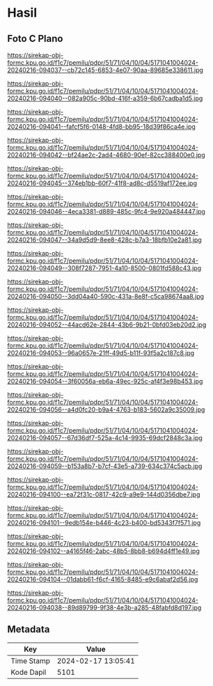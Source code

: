 # Hasil

## Foto C Plano

https://sirekap-obj-formc.kpu.go.id/f1c7/pemilu/pdpr/51/71/04/10/04/5171041004024-20240216-094037--cb72c145-6853-4e07-90aa-89685e338611.jpg

https://sirekap-obj-formc.kpu.go.id/f1c7/pemilu/pdpr/51/71/04/10/04/5171041004024-20240216-094040--082a905c-90bd-416f-a359-6b67cadba1d5.jpg

https://sirekap-obj-formc.kpu.go.id/f1c7/pemilu/pdpr/51/71/04/10/04/5171041004024-20240216-094041--fafcf5f6-0148-4fd8-bb95-18d39f86ca4e.jpg

https://sirekap-obj-formc.kpu.go.id/f1c7/pemilu/pdpr/51/71/04/10/04/5171041004024-20240216-094042--bf24ae2c-2ad4-4680-90ef-82cc388400e0.jpg

https://sirekap-obj-formc.kpu.go.id/f1c7/pemilu/pdpr/51/71/04/10/04/5171041004024-20240216-094045--374eb1bb-60f7-41f8-ad8c-d5519af172ee.jpg

https://sirekap-obj-formc.kpu.go.id/f1c7/pemilu/pdpr/51/71/04/10/04/5171041004024-20240216-094046--4eca3381-d889-485c-9fc4-9e920a484447.jpg

https://sirekap-obj-formc.kpu.go.id/f1c7/pemilu/pdpr/51/71/04/10/04/5171041004024-20240216-094047--34a9d5d9-8ee8-428c-b7a3-18bfb10e2a81.jpg

https://sirekap-obj-formc.kpu.go.id/f1c7/pemilu/pdpr/51/71/04/10/04/5171041004024-20240216-094049--308f7287-7951-4a10-8500-0801fd588c43.jpg

https://sirekap-obj-formc.kpu.go.id/f1c7/pemilu/pdpr/51/71/04/10/04/5171041004024-20240216-094050--3dd04a40-590c-431a-8e8f-c5ca98674aa8.jpg

https://sirekap-obj-formc.kpu.go.id/f1c7/pemilu/pdpr/51/71/04/10/04/5171041004024-20240216-094052--44acd62e-2844-43b6-9b21-0bfd03eb20d2.jpg

https://sirekap-obj-formc.kpu.go.id/f1c7/pemilu/pdpr/51/71/04/10/04/5171041004024-20240216-094053--96a0657e-21ff-49d5-b11f-93f5a2c187c8.jpg

https://sirekap-obj-formc.kpu.go.id/f1c7/pemilu/pdpr/51/71/04/10/04/5171041004024-20240216-094054--3f60056a-eb6a-49ec-925c-af4f3e98b453.jpg

https://sirekap-obj-formc.kpu.go.id/f1c7/pemilu/pdpr/51/71/04/10/04/5171041004024-20240216-094056--a4d0fc20-b9a4-4763-b183-5602a9c35009.jpg

https://sirekap-obj-formc.kpu.go.id/f1c7/pemilu/pdpr/51/71/04/10/04/5171041004024-20240216-094057--67d36df7-525a-4c14-9935-69dcf2848c3a.jpg

https://sirekap-obj-formc.kpu.go.id/f1c7/pemilu/pdpr/51/71/04/10/04/5171041004024-20240216-094059--b153a8b7-b7cf-43e5-a739-634c374c5acb.jpg

https://sirekap-obj-formc.kpu.go.id/f1c7/pemilu/pdpr/51/71/04/10/04/5171041004024-20240216-094100--ea72f31c-0817-42c9-a9e9-144d0356dbe7.jpg

https://sirekap-obj-formc.kpu.go.id/f1c7/pemilu/pdpr/51/71/04/10/04/5171041004024-20240216-094101--9edb154e-b446-4c23-b400-bd5343f7f571.jpg

https://sirekap-obj-formc.kpu.go.id/f1c7/pemilu/pdpr/51/71/04/10/04/5171041004024-20240216-094102--a4165f46-2abc-48b5-8bb8-b694d4ff1e49.jpg

https://sirekap-obj-formc.kpu.go.id/f1c7/pemilu/pdpr/51/71/04/10/04/5171041004024-20240216-094104--01dabb61-f6cf-4165-8485-e9c6abaf2d56.jpg

https://sirekap-obj-formc.kpu.go.id/f1c7/pemilu/pdpr/51/71/04/10/04/5171041004024-20240216-094038--89d89799-9f38-4e3b-a285-48fabfd8d197.jpg


## Metadata

| Key        | Value               |
| ---------- | ------------------- |
| Time Stamp | 2024-02-17 13:05:41 |
| Kode Dapil | 5101                |



